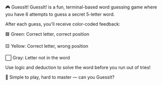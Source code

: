 🎮 GuessIt!
GuessIt! is a fun, terminal-based word guessing game where you have 6 attempts to guess a secret 5-letter word.

After each guess, you'll receive color-coded feedback:

🟩 Green: Correct letter, correct position

🟨 Yellow: Correct letter, wrong position

⬜ Gray: Letter not in the word

Use logic and deduction to solve the word before you run out of tries!

🧠 Simple to play, hard to master — can you GuessIt?
